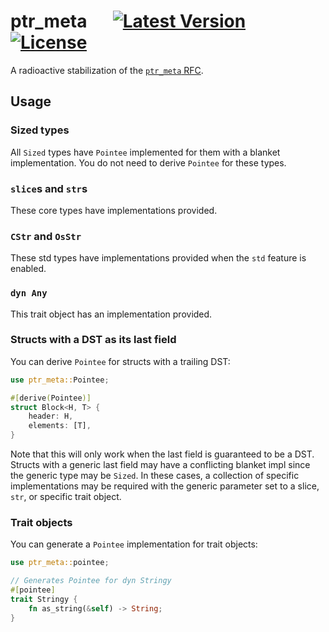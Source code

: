 # ptr_meta &emsp; [![Latest Version]][crates.io] [![License]][license path]

[Latest Version]: https://img.shields.io/crates/v/ptr_meta.svg
[crates.io]: https://crates.io/crates/ptr_meta
[License]: https://img.shields.io/badge/license-MIT-blue.svg
[license path]: https://github.com/djkoloski/ptr_meta/blob/master/LICENSE

A radioactive stabilization of the [`ptr_meta` RFC][rfc].

[rfc]: https://rust-lang.github.io/rfcs/2580-ptr-meta.html

## Usage

### Sized types

All `Sized` types have `Pointee` implemented for them with a blanket
implementation. You do not need to derive `Pointee` for these types.

### `slice`s and `str`s

These core types have implementations provided.

### `CStr` and `OsStr`

These std types have implementations provided when the `std` feature is
enabled.

### `dyn Any`

This trait object has an implementation provided.

### Structs with a DST as its last field

You can derive `Pointee` for structs with a trailing DST:

```rust
use ptr_meta::Pointee;

#[derive(Pointee)]
struct Block<H, T> {
    header: H,
    elements: [T],
}
```

Note that this will only work when the last field is guaranteed to be a DST.
Structs with a generic last field may have a conflicting blanket impl since
the generic type may be `Sized`. In these cases, a collection of specific
implementations may be required with the generic parameter set to a slice,
`str`, or specific trait object.

### Trait objects

You can generate a `Pointee` implementation for trait objects:

```rust
use ptr_meta::pointee;

// Generates Pointee for dyn Stringy
#[pointee]
trait Stringy {
    fn as_string(&self) -> String;
}
```
